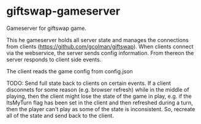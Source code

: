 # giftswap-gameserver
Gameserver for giftswap game.


This he gameserver holds all server state and manages the connections from clients (https://github.com/gcolman/giftswap). When clients connect via the webservice, the server sends config information. 
From thereon the server responds to client side events. 

The client reads the game config from config.json

TODO: Send full state back to clients on certain events. If a client disconnets for some reason (e.g. browser refresh) while in the middle of playing, then the 
client might lose the state of the game in play, e.g. if the ItsMyTurn flag has been set in the client and then refreshed during a turn, then the player can't play 
as some of the state is inconsistent. So, recreate all of the state and send back to the client.
